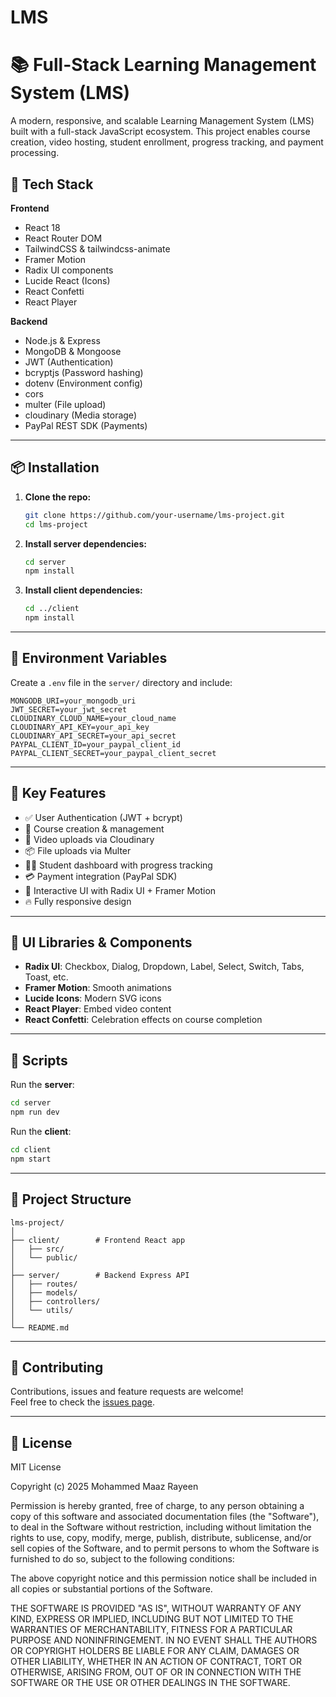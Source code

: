 # LMS


# 📚 Full-Stack Learning Management System (LMS)

A modern, responsive, and scalable Learning Management System (LMS) built with a full-stack JavaScript ecosystem. This project enables course creation, video hosting, student enrollment, progress tracking, and payment processing.

## 🚀 Tech Stack

**Frontend**  
- React 18  
- React Router DOM  
- TailwindCSS & tailwindcss-animate  
- Framer Motion  
- Radix UI components  
- Lucide React (Icons)  
- React Confetti  
- React Player

**Backend**  
- Node.js & Express  
- MongoDB & Mongoose  
- JWT (Authentication)  
- bcryptjs (Password hashing)  
- dotenv (Environment config)  
- cors  
- multer (File upload)  
- cloudinary (Media storage)  
- PayPal REST SDK (Payments)

---

## 📦 Installation

1. **Clone the repo:**
   ```bash
   git clone https://github.com/your-username/lms-project.git
   cd lms-project
   ```

2. **Install server dependencies:**
   ```bash
   cd server
   npm install
   ```

3. **Install client dependencies:**
   ```bash
   cd ../client
   npm install
   ```

---

## 🔐 Environment Variables

Create a `.env` file in the `server/` directory and include:

```env
MONGODB_URI=your_mongodb_uri
JWT_SECRET=your_jwt_secret
CLOUDINARY_CLOUD_NAME=your_cloud_name
CLOUDINARY_API_KEY=your_api_key
CLOUDINARY_API_SECRET=your_api_secret
PAYPAL_CLIENT_ID=your_paypal_client_id
PAYPAL_CLIENT_SECRET=your_paypal_client_secret
```

---

## 🧩 Key Features

- ✅ User Authentication (JWT + bcrypt)
- 📁 Course creation & management
- 🎥 Video uploads via Cloudinary
- 📦 File uploads via Multer
- 🧑‍🎓 Student dashboard with progress tracking
- 💳 Payment integration (PayPal SDK)
- 🌈 Interactive UI with Radix UI + Framer Motion
- 🔥 Fully responsive design

---

## 📸 UI Libraries & Components

- **Radix UI**: Checkbox, Dialog, Dropdown, Label, Select, Switch, Tabs, Toast, etc.
- **Framer Motion**: Smooth animations
- **Lucide Icons**: Modern SVG icons
- **React Player**: Embed video content
- **React Confetti**: Celebration effects on course completion

---

## 🧪 Scripts

Run the **server**:

```bash
cd server
npm run dev
```

Run the **client**:

```bash
cd client
npm start
```

---

## 📂 Project Structure

```
lms-project/
│
├── client/        # Frontend React app
│   ├── src/
│   └── public/
│
├── server/        # Backend Express API
│   ├── routes/
│   ├── models/
│   ├── controllers/
│   └── utils/
│
└── README.md
```

---

## 🤝 Contributing

Contributions, issues and feature requests are welcome!  
Feel free to check the [issues page](https://github.com/your-username/lms-project/issues).

---

## 📄 License

MIT License

Copyright (c) 2025 Mohammed Maaz Rayeen

Permission is hereby granted, free of charge, to any person obtaining a copy of this software and associated documentation files (the "Software"), to deal in the Software without restriction, including without limitation the rights to use, copy, modify, merge, publish, distribute, sublicense, and/or sell copies of the Software, and to permit persons to whom the Software is furnished to do so, subject to the following conditions:

The above copyright notice and this permission notice shall be included in all copies or substantial portions of the Software.

THE SOFTWARE IS PROVIDED "AS IS", WITHOUT WARRANTY OF ANY KIND, EXPRESS OR IMPLIED, INCLUDING BUT NOT LIMITED TO THE WARRANTIES OF MERCHANTABILITY, FITNESS FOR A PARTICULAR PURPOSE AND NONINFRINGEMENT. IN NO EVENT SHALL THE AUTHORS OR COPYRIGHT HOLDERS BE LIABLE FOR ANY CLAIM, DAMAGES OR OTHER LIABILITY, WHETHER IN AN ACTION OF CONTRACT, TORT OR OTHERWISE, ARISING FROM, OUT OF OR IN CONNECTION WITH THE SOFTWARE OR THE USE OR OTHER DEALINGS IN THE SOFTWARE.
